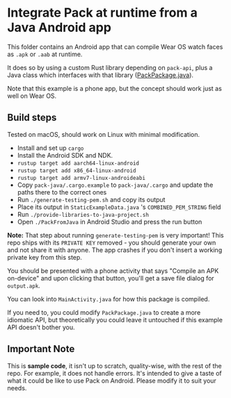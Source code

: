 # Integrate Pack at runtime from a Java Android app

This folder contains an Android app that can compile Wear OS watch faces as `.apk` or `.aab` at runtime.

It does so by using a custom Rust library depending on `pack-api`, plus a Java class which interfaces with that library ([PackPackage.java](./PackFromJava/app/src/main/java/com/example/packfromjava/PackPackage.java)).

Note that this example is a phone app, but the concept should work just as well on Wear OS.

## Build steps

Tested on macOS, should work on Linux with minimal modification.

 - Install and set up `cargo`
 - Install the Android SDK and NDK.
 - `rustup target add aarch64-linux-android`
 - `rustup target add x86_64-linux-android`
 - `rustup target add armv7-linux-androideabi`
 - Copy `pack-java/.cargo.example` to `pack-java/.cargo` and update the paths there to the correct ones
 - Run `./generate-testing-pem.sh` and copy its output
 - Place its output in `StaticExampleData.java` 's `COMBINED_PEM_STRING` field
 - Run `./provide-libraries-to-java-project.sh`
 - Open `./PackFromJava` in Android Studio and press the run button

**Note:** That step about running `generate-testing-pem` is very important! This repo ships with its `PRIVATE KEY` removed - you should generate your own and not share it with anyone. The app crashes if you don't insert a working private key from this step.

You should be presented with a phone activity that says "Compile an APK on-device" and upon clicking that button, you'll get a save file dialog for `output.apk`.

You can look into `MainActivity.java` for how this package is compiled.

If you need to, you could modify `PackPackage.java` to create a more idiomatic API, but theoretically you could leave it untouched if this example API doesn't bother you.

## Important Note

This is **sample code**, it isn't up to scratch, quality-wise, with the rest of the repo. For example, it does not handle errors. It's intended to give a taste of what it could be like to use Pack on Android. Please modify it to suit your needs.
